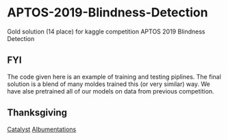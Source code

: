 # APTOS-2019-Blindness-Detection
Gold solution (14 place) for kaggle competition APTOS 2019 Blindness Detection
## FYI
The code given here is an example of training and testing piplines. The final solution is a blend of many moldes trained this (or very similar) way. We have alse pretrained all of our models on data from previous competition.
## Thanksgiving
[Catalyst](https://github.com/catalyst-team/catalyst)
[Albumentations](https://github.com/albumentations-team/albumentations)
